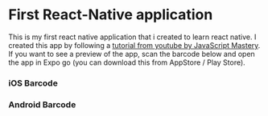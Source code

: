 # First React-Native application

This is my first react native application that i created to learn react native. I created this app by following a [tutorial from youtube by JavaScript Mastery](https://www.youtube.com/watch?v=mJ3bGvy0WAY&t=3224s). If you want to see a preview of the app, scan the barcode below and open the app in Expo go (you can download this from AppStore / Play Store).

### iOS Barcode

### Android Barcode

